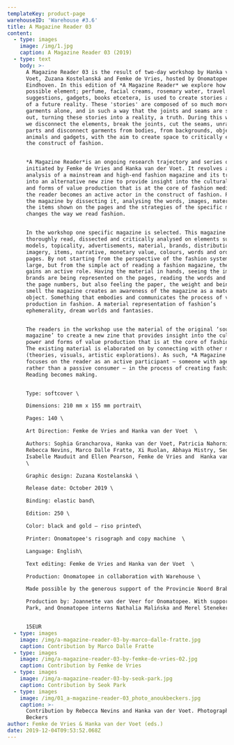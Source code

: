 ```yaml
---
templateKey: product-page
warehouseID: 'Warehouse #3.6'
title: A Magazine Reader 03
content:
  - type: images
    image: /img/1.jpg
    caption: A Magazine Reader 03 (2019)
  - type: text
    body: >-
      A Magazine Reader 03 is the result of two-day workshop by Hanka van der
      Voet, Zuzana Kostelanská and Femke de Vries, hosted by Onomatopee in
      Eindhoven. In this edition of *A Magazine Reader* we explore how every
      possible element; perfume, facial creams, rosemary water, travel
      suggestions, gadgets, books etcetera, is used to create stories and myths
      of a future reality. These 'stories' are composed of so much more than
      garments alone, and in such a way that the joints and seams are smoothed
      out, turning these stories into a reality, a truth. During this workshop
      we disconnect the elements, break the joints, cut the seams, unravel body
      parts and disconnect garments from bodies, from backgrounds, objects,
      animals and gadgets, with the aim to create space to critically explore
      the construct of fashion.


      *A Magazine Reader*is an ongoing research trajectory and series of zines
      initiated by Femke de Vries and Hanka van der Voet. It revolves around the
      analysis of a mainstream and high-end fashion magazine and its translation
      into an alternative new zine to provide insight into the cultural power
      and forms of value production that is at the core of fashion media. In it,
      the reader becomes an active actor in the construct of fashion. Re-reading
      the magazine by dissecting it, analysing the words, images, materiality,
      the items shown on the pages and the strategies of the specific magazine
      changes the way we read fashion.


      In the workshop one specific magazine is selected. This magazine is
      thoroughly read, dissected and critically analysed on elements such as
      models, topicality, advertisements, material, brands, distribution,
      imagery, items, narrative, monetary value, colours, words and order of
      pages. By not starting from the perspective of the fashion system at
      large, but from the simple act of reading a fashion magazine, the reader
      gains an active role. Having the material in hands, seeing the images, how
      brands are being represented on the pages, reading the words and tracing
      the page numbers, but also feeling the paper, the weight and being able to
      smell the magazine creates an awareness of the magazine as a material
      object. Something that embodies and communicates the process of value
      production in fashion. A material representation of fashion’s
      ephemerality, dream worlds and fantasies.


      The readers in the workshop use the material of the original ‘source
      magazine’ to create a new zine that provides insight into the cultural
      power and forms of value production that is at the core of fashion media.
      The existing material is elaborated on by connecting with other material
      (theories, visuals, artistic explorations). As such, *A Magazine Reader*
      focuses on the reader as an active participant – someone with agency
      rather than a passive consumer – in the process of creating fashion.
      Reading becomes making.


      Type: softcover \

      Dimensions: 210 mm x 155 mm portrait\

      Pages: 140 \

      Art Direction: Femke de Vries and Hanka van der Voet  \

      Authors: Sophia Grancharova, Hanka van der Voet, Patricia Nahorniac,
      Rebecca Nevins, Marco Dalle Fratte, Xi Ruolan, Abhaya Mistry, Seok Park,
      Isabelle Mauduit and Ellen Pearson, Femke de Vries and  Hanka van der Voet
      \

      Graphic design: Zuzana Kostelanská \

      Release date: October 2019 \

      Binding: elastic band\

      Edition: 250 \

      Color: black and gold – riso printed\

      Printer: Onomatopee's risograph and copy machine  \

      Language: English\

      Text editing: Femke de Vries and Hanka van der Voet  \

      Production: Onomatopee in collaboration with Warehouse \

      Made possible by the generous support of the Provincie Noord Brabant \

      Production by: Joannette van der Veer for Onomatopee. With support by Seok
      Park, and Onomatopee interns Nathalia Malińska and Merel Steneker


      15EUR
  - type: images
    image: /img/a-magazine-reader-03-by-marco-dalle-fratte.jpg
    caption: Contribution by Marco Dalle Fratte
  - type: images
    image: /img/a-magazine-reader-03-by-femke-de-vries-02.jpg
    caption: Contribution by Femke de Vries
  - type: images
    image: /img/a-magazine-reader-03-by-seok-park.jpg
    caption: Contribution by Seok Park
  - type: images
    image: /img/01_a-magazine-reader-03_photo_anoukbeckers.jpg
    caption: >-
      Contribution by Rebecca Nevins and Hanka van der Voet. Photography: Anouk
      Beckers
author: Femke de Vries & Hanka van der Voet (eds.)
date: 2019-12-04T09:53:52.068Z
---
```

